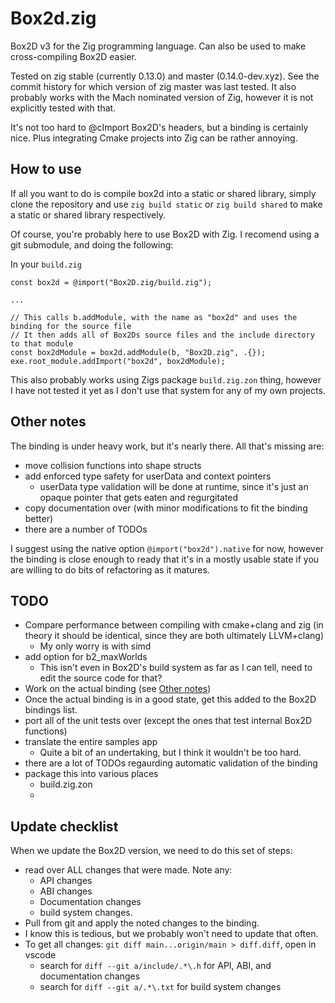 # Box2d.zig

Box2D v3 for the Zig programming language. Can also be used to make cross-compiling Box2D easier.

Tested on zig stable (currently 0.13.0) and master (0.14.0-dev.xyz). See the commit history for which version of zig master was last tested. It also probably works with the Mach nominated version of Zig, however it is not explicitly tested with that.

It's not too hard to @cImport Box2D's headers, but a binding is certainly nice. Plus integrating Cmake projects into Zig can be rather annoying.

## How to use

If all you want to do is compile box2d into a static or shared library, simply clone the repository and use `zig build static` or `zig build shared` to make a static or shared library respectively.

Of course, you're probably here to use Box2D with Zig. I recomend using a git submodule, and doing the following:

In your `build.zig`
```zig
const box2d = @import("Box2D.zig/build.zig");

...

// This calls b.addModule, with the name as "box2d" and uses the binding for the source file
// It then adds all of Box2Ds source files and the include directory to that module
const box2dModule = box2d.addModule(b, "Box2D.zig", .{});
exe.root_module.addImport("box2d", box2dModule);
```

This also probably works using Zigs package `build.zig.zon` thing, however I have not tested it yet as I don't use that system for any of my own projects.

## Other notes

The binding is under heavy work, but it's nearly there. All that's missing are:
- move collision functions into shape structs
- add enforced type safety for userData and context pointers
    - userData type validation will be done at runtime, since it's just an opaque pointer that gets eaten and regurgitated
- copy documentation over (with minor modifications to fit the binding better)
- there are a number of TODOs

I suggest using the native option `@import("box2d").native` for now, however the binding is close enough to ready that it's in a mostly usable state if you are willing to do bits of refactoring as it matures.

## TODO
- Compare performance between compiling with cmake+clang and zig (in theory it should be identical, since they are both ultimately LLVM+clang)
    - My only worry is with simd
- add option for b2_maxWorlds
    - This isn't even in Box2D's build system as far as I can tell, need to edit the source code for that?
- Work on the actual binding (see [Other notes](#other-notes))
- Once the actual binding is in a good state, get this added to the Box2D bindings list.
- port all of the unit tests over (except the ones that test internal Box2D functions)
- translate the entire samples app
    - Quite a bit of an undertaking, but I think it wouldn't be too hard.
- there are a lot of TODOs regaurding automatic validation of the binding
- package this into various places
    - build.zig.zon
    - 

## Update checklist
When we update the Box2D version, we need to do this set of steps:
- read over ALL changes that were made. Note any:
    - API changes
    - ABI changes
    - Documentation changes
    - build system changes.
- Pull from git and apply the noted changes to the binding.
- I know this is tedious, but we probably won't need to update that often.
- To get all changes: `git diff main...origin/main > diff.diff`, open in vscode
    - search for `diff --git a/include/.*\.h` for API, ABI, and documentation changes
    - search for `diff --git a/.*\.txt` for build system changes
